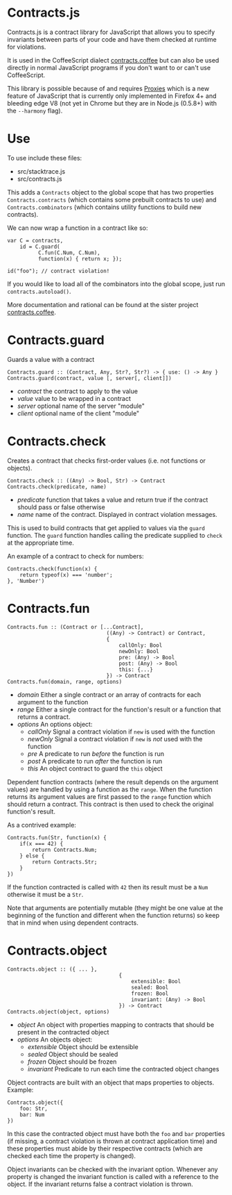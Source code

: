 Contracts.js
============

Contracts.js is a contract library for JavaScript that allows you to specify invariants between parts of your code and have them checked at runtime for violations. 

It is used in the CoffeeScript dialect [contracts.coffee](http://disnetdev.com/contracts.coffee/) but can also be used directly in normal JavaScript programs if you don't want to or can't use CoffeeScript.

This library is possible because of and requires [Proxies](https://developer.mozilla.org/en/JavaScript/Reference/Global_Objects/Proxy) which is a new feature of JavaScript that is currently only implemented in Firefox 4+ and bleeding edge V8 (not yet in Chrome but they are in Node.js (0.5.8+) with the `--harmony` flag). 

Use
===

To use include these files:

  * src/stacktrace.js
  * src/contracts.js

This adds a `Contracts` object to the global scope that has two properties `Contracts.contracts` (which contains some prebuilt contracts to use) and `Contracts.combinators` (which contains utility functions to build new contracts).

We can now wrap a function in a contract like so:

    var C = contracts,
    	id = C.guard(
              C.fun(C.Num, C.Num),
              function(x) { return x; });

    id("foo"); // contract violation!

If you would like to load all of the combinators into the global scope, just run `contracts.autoload()`.

More documentation and rational can be found at the sister project [contracts.coffee](http://disnetdev.com/contracts.coffee/).

Contracts.guard
===========================

Guards a value with a contract

	Contracts.guard :: (Contract, Any, Str?, Str?) -> { use: () -> Any }
    Contracts.guard(contract, value [, server[, client]])

  * _contract_ the contract to apply to the value
  * _value_ value to be wrapped in a contract
  * _server_ optional name of the server "module"
  * _client_ optional name of the client "module"



Contracts.check
===========================

Creates a contract that checks first-order values (i.e. not functions or objects).

	Contracts.check :: ((Any) -> Bool, Str) -> Contract
	Contracts.check(predicate, name)

  * _predicate_ function that takes a value and return true if the contract should pass or false otherwise
  * _name_ name of the contract. Displayed in contract violation messages.

This is used to build contracts that get applied to values via the `guard` function. The `guard` function handles calling the predicate supplied to `check` at the appropriate time.

An example of a contract to check for numbers:
	
	Contracts.check(function(x) { 
		return typeof(x) === 'number'; 
	}, 'Number')

Contracts.fun
=========================

	Contracts.fun :: (Contract or [...Contract], 
								 	((Any) -> Contract) or Contract,
								 	{
								 		callOnly: Bool
								 		newOnly: Bool
								 		pre: (Any) -> Bool
								 		post: (Any) -> Bool
								 		this: {...}
								 	}) -> Contract
	Contracts.fun(domain, range, options)

  * _domain_ Either a single contract or an array of contracts for each argument to the function
  * _range_ Either a single contract for the function's result or a function that returns a contract.
  * _options_ An options object:
	* _callOnly_ Signal a contract violation if `new` is used with the function
	* _newOnly_ Signal a contract violation if `new` is _not_ used with the function
	* _pre_ A predicate to run _before_ the function is run
	* _post_ A predicate to run _after_ the function is run
	* _this_ An object contract to guard the `this` object

Dependent function contracts (where the result depends on the argument values) are handled by using a function as the `range`. When the function returns its argument values are first passed to the `range` function which should return a contract. This contract is then used to check the original function's result.

As a contrived example:

	Contracts.fun(Str, function(x) { 
		if(x === 42) {
			return Contracts.Num;
		} else {
			return Contracts.Str;
		}
	})

If the function contracted is called with `42` then its result must be a `Num` otherwise it must be a `Str`.

Note that arguments are potentially mutable (they might be one value at the beginning of the function and different when the function returns) so keep that in mind when using dependent contracts.

Contracts.object
============================


	Contracts.object :: ({ ... }, 
										{ 
											extensible: Bool
											sealed: Bool
											frozen: Bool
											invariant: (Any) -> Bool
										}) -> Contract
	Contracts.object(object, options)

  * _object_ An object with properties mapping to contracts that should be present in the contracted object
  * _options_ An objects object:
    * _extensible_ Object should be extensible
    * _sealed_ Object should be sealed
    * _frozen_ Object should be frozen
    * _invariant_ Predicate to run each time the contracted object changes

Object contracts are built with an object that maps properties to objects. Example:

	Contracts.object({
		foo: Str,
		bar: Num
	})

In this case the contracted object must have both the `foo` and `bar` properties (if missing, a contract violation is thrown at contract application time) and these properties must abide by their respective contracts (which are checked each time the property is changed).

Object invariants can be checked with the invariant option. Whenever any property is changed the invariant function is called with a reference to the object. If the invariant returns false a contract violation is thrown.
